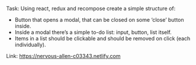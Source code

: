 Task:
Using react, redux and recompose create a simple structure of:
- Button that opens a modal, that can be closed on some ‘close’ button inside.
- Inside a modal there’s a simple to-do list: input, button, list itself.
- Items in a list should be clickable and should be removed on click (each individually).

Link: https://nervous-allen-c03343.netlify.com
